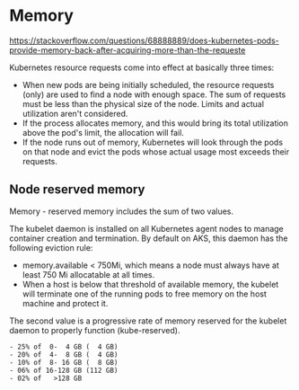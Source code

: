 # Memory
https://stackoverflow.com/questions/68888889/does-kubernetes-pods-provide-memory-back-after-acquiring-more-than-the-requeste

Kubernetes resource requests come into effect at basically three times:
- When new pods are being initially scheduled, the resource requests (only) are used to find a node with enough space. The sum of requests must be less than the physical size of the node. Limits and actual utilization aren't considered.
- If the process allocates memory, and this would bring its total utilization above the pod's limit, the allocation will fail.
- If the node runs out of memory, Kubernetes will look through the pods on that node and evict the pods whose actual usage most exceeds their requests.

## Node reserved memory
Memory - reserved memory includes the sum of two values.

The kubelet daemon is installed on all Kubernetes agent nodes to manage container creation and termination. 
By default on AKS, this daemon has the following eviction rule: 
- memory.available < 750Mi, which means a node must always have at least 750 Mi allocatable at all times. 
- When a host is below that threshold of available memory, the kubelet will terminate one of the running pods to free memory on the host machine and protect it.

The second value is a progressive rate of memory reserved for the kubelet daemon to properly function (kube-reserved).
```
- 25% of  0-  4 GB (  4 GB)
- 20% of  4-  8 GB (  4 GB)
- 10% of  8- 16 GB (  8 GB)
- 06% of 16-128 GB (112 GB)
- 02% of   >128 GB
```
